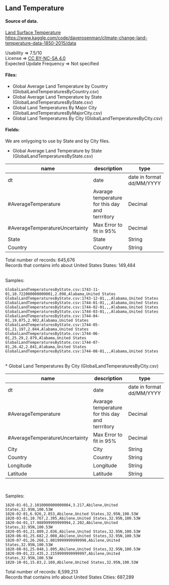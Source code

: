 ## Land Temperature

#### Source of data.

[Land Surface Temperature](https://www.kaggle.com/code/daverosenman/climate-change-land-temperature-data-1850-2015/data)<br>
https://www.kaggle.com/code/daverosenman/climate-change-land-temperature-data-1850-2015/data

Usability => 7.5/10 <br>
License => [CC BY-NC-SA 4.0](https://creativecommons.org/licenses/by-nc-sa/4.0/) <br>
Expected Update Frequency => Not specified

#### Files:

* Global Average Land Temperature by Country (GlobalLandTemperaturesByCountry.csv)
* Global Average Land Temperature by State (GlobalLandTemperaturesByState.csv)
* Global Land Temperatures By Major City (GlobalLandTemperaturesByMajorCity.csv)
* Global Land Temperatures By City (GlobalLandTemperaturesByCity.csv)

#### Fields:
We are onlygoing to use by State and by City files. 

* Global Average Land Temperature by State (GlobalLandTemperaturesByState.csv)

<table>
  <theader>
    <th>name</th>
    <th>description</th>
    <th>type</th>
  </theader> 
  <tbody>
    <tr><td>dt</td><td>date</td><td>date in format dd/MM/YYYY</td></tr>
    <tr><td>#AverageTemperature</td><td>Avarage temperature for this day and terrritory</td><td>Decimal</td></tr>
    <tr><td>#AverageTemperatureUncertainty</td><td>Max Error to fit in 95%</td><td>Decimal</td></tr>
    <tr><td>State</td><td>State</td><td>String</td></tr>
    <tr><td>Country</td><td>Country</td><td>String</td></tr>
  </tbody>
</table>

Total number of records: 645,676 <br>
Records that contains info about United States States: 149,484  <br> 
<br>

Samples:

``GlobalLandTemperaturesByState.csv:1743-11-01,10.722000000000001,2.898,Alabama,United States``<br>
``GlobalLandTemperaturesByState.csv:1743-12-01,,,Alabama,United States``<br>
``GlobalLandTemperaturesByState.csv:1744-01-01,,,Alabama,United States``<br>
``GlobalLandTemperaturesByState.csv:1744-02-01,,,Alabama,United States``<br>
``GlobalLandTemperaturesByState.csv:1744-03-01,,,Alabama,United States``<br>
``GlobalLandTemperaturesByState.csv:1744-04-01,19.075,2.902,Alabama,United States``<br>
``GlobalLandTemperaturesByState.csv:1744-05-01,21.197,2.844,Alabama,United States``<br>
``GlobalLandTemperaturesByState.csv:1744-06-01,25.29,2.879,Alabama,United States``<br>
``GlobalLandTemperaturesByState.csv:1744-07-01,26.42,2.841,Alabama,United States``<br>
``GlobalLandTemperaturesByState.csv:1744-08-01,,,Alabama,United States``<br>


<br>
* Global Land Temperatures By City (GlobalLandTemperaturesByCity.csv)

<table>
  <theader>
    <th>name</th>
    <th>description</th>
    <th>type</th>
  </theader> 
  <tbody>
    <tr><td>dt</td><td>date</td><td>date in format dd/MM/YYYY</td></tr>
    <tr><td>#AverageTemperature</td><td>Avarage temperature for this day and terrritory</td><td>Decimal</td></tr>
    <tr><td>#AverageTemperatureUncertainty</td><td>Max Error to fit in 95%</td><td>Decimal</td></tr>
    <tr><td>City</td><td>City</td><td>String</td></tr>
    <tr><td>Country</td><td>Country</td><td>String</td></tr>
    <tr><td>Longitude</td><td>Longitude</td><td>String</td></tr>
    <tr><td>Latitude</td><td>Latitude</td><td>String</td></tr>
  </tbody>
</table>
<br>

Samples:

``1820-01-01,2.1010000000000004,3.217,Abilene,United States,32.95N,100.53W``<br>
``1820-02-01,6.926,2.853,Abilene,United States,32.95N,100.53W``<br>
``1820-03-01,10.767,2.395,Abilene,United States,32.95N,100.53W``<br>
``1820-04-01,17.988999999999994,2.202,Abilene,United States,32.95N,100.53W``<br>
``1820-05-01,21.809,2.036,Abilene,United States,32.95N,100.53W``<br>
``1820-06-01,25.682,2.008,Abilene,United States,32.95N,100.53W``<br>
``1820-07-01,26.268,1.8019999999999998,Abilene,United States,32.95N,100.53W``<br>
``1820-08-01,25.048,1.895,Abilene,United States,32.95N,100.53W``<br>
``1820-09-01,22.435,2.2159999999999997,Abilene,United States,32.95N,100.53W``<br>
``1820-10-01,15.83,2.169,Abilene,United States,32.95N,100.53W``<br>



Total number of records: 8,599,213 <br>
Records that contains info about United States Cities: 687,289 


